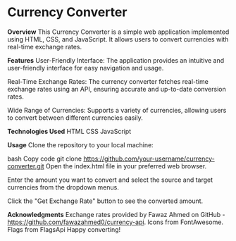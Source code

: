 <h1>Currency Converter</h1>
<b>Overview</b>
This Currency Converter is a simple web application implemented using HTML, CSS, and JavaScript. It allows users to convert currencies with real-time exchange rates.

<b>Features</b>
User-Friendly Interface: The application provides an intuitive and user-friendly interface for easy navigation and usage.

Real-Time Exchange Rates: The currency converter fetches real-time exchange rates using an API, ensuring accurate and up-to-date conversion rates.

Wide Range of Currencies: Supports a variety of currencies, allowing users to convert between different currencies easily.

<b>Technologies Used</b>
HTML
CSS
JavaScript


<b>Usage</b>
Clone the repository to your local machine:

bash
Copy code
git clone https://github.com/your-username/currency-converter.git
Open the index.html file in your preferred web browser.

Enter the amount you want to convert and select the source and target currencies from the dropdown menus.

Click the "Get Exchange Rate" button to see the converted amount.

<b>Acknowledgments</b>
Exchange rates provided by Fawaz Ahmed on GitHub - https://github.com/fawazahmed0/currency-api.
Icons from FontAwesome.
Flags from FlagsApi
Happy converting!
